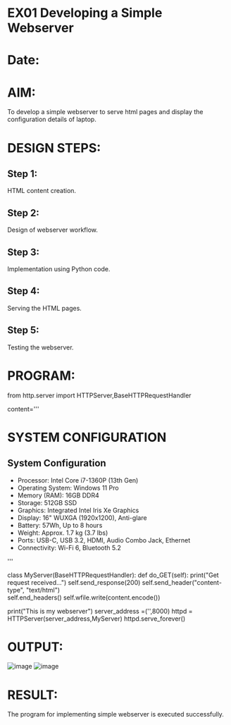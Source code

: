 # EX01 Developing a Simple Webserver

# Date:
# AIM:
To develop a simple webserver to serve html pages and display the configuration details of laptop.

# DESIGN STEPS:
## Step 1:
HTML content creation.

## Step 2:
Design of webserver workflow.

## Step 3:
Implementation using Python code.

## Step 4:
Serving the HTML pages.

## Step 5:
Testing the webserver.

# PROGRAM:
from http.server import HTTPServer,BaseHTTPRequestHandler

content='''
<html lang="en">
<head>
    <title>System Configuration</title>
</head>
<body>
    <div class="container">
        <h1>SYSTEM CONFIGURATION</h1>
        <div class="specifications">
            <h2>System Configuration</h2>
            <ul>
                <li><span>Processor:</span> Intel Core i7-1360P (13th Gen)</li>
                <li><span>Operating System:</span> Windows 11 Pro</li>
                <li><span>Memory (RAM):</span> 16GB DDR4</li>
                <li><span>Storage:</span> 512GB SSD</li>
                <li><span>Graphics:</span> Integrated Intel Iris Xe Graphics</li>
                <li><span>Display:</span> 16" WUXGA (1920x1200), Anti-glare</li>
                <li><span>Battery:</span> 57Wh, Up to 8 hours</li>
                <li><span>Weight:</span> Approx. 1.7 kg (3.7 lbs)</li>
                <li><span>Ports:</span> USB-C, USB 3.2, HDMI, Audio Combo Jack, Ethernet</li>
                <li><span>Connectivity:</span> Wi-Fi 6, Bluetooth 5.2</li>
            </ul>
        </div>
    </div>
</body>
</html>
'''

class MyServer(BaseHTTPRequestHandler):
    def do_GET(self):
        print("Get request received...")
        self.send_response(200) 
        self.send_header("content-type", "text/html")       
        self.end_headers()
        self.wfile.write(content.encode())

print("This is my webserver") 
server_address =('',8000)
httpd = HTTPServer(server_address,MyServer)
httpd.serve_forever()
# OUTPUT:
![image](https://github.com/user-attachments/assets/a28fa9c1-3c71-4838-88b3-6f5402de15be)
![image](https://github.com/user-attachments/assets/3f64dd4a-47a0-4e8c-9d3b-8d3029387ebc)


# RESULT:
The program for implementing simple webserver is executed successfully.
